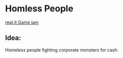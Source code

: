 # Homless People

[repl.it Game jam](https://repl.it/talk/challenge/Were-hosting-a-Game-Jam/11432)

## Idea:

Homeless people fighting corporate monsters for cash.
